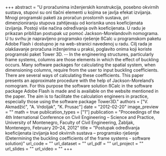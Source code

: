 +++
abstract = "U proračunima inženjerskih konstrukcija, posebno okvirnih sustava, stupovi su oni tlačni elementi u kojima se javlja efekat izvijanja. Mnogi programski paketi za proračun prostornih sustava, pri dimenzioniranju stupova zahtijevaju od korisnika unos koeficijenata izvijanja. Postoji više načina određivanja ovih koeficijenata. U radu je prikazan približan postupak uz pomoć Jackson-Morelandovih nomograma. U tu svrhu je napravljeno programsko rješenje ßCalc u programskom paketu Adobe Flash i dostupno je na web-stranici navedenoj u radu. Cilj rada je olakšavanje proračuna inženjerima u praksi, poglavito onima koji koriste programski paket Tower 3D. -- In the engineering structures, particularly frame systems, columns are those elements in which the effect of buckling occurs. Many software packages for calculating the spatial system, when dimensioning columns, require from the user to input buckling coefficients. There are several ways of calculating these coefficients. This paper presents an approximate procedure with the help of Jackson-Moreland’s nomogram. For this purpose the software solution ßCalc in the software package Adobe Flash is made and is available on the website mentioned in the paper. The aim is to facilitate the calculation engineers in practice, especially those using the software package Tower3D."
authors = ["V. Akmadžić", "A. Vrdoljak", "K. Prusac"]
date = "2012-02-20"
image_preview = ""
math = true
publication_types = ["1"]
publication = "Proceedings of the 4th International Conference on Civil Engineering – Science and Practice, University of Montenegro, Faculty of Civil Engineering, Žabljak, Montenegro, February 20–24, 2012"
title = "Postupak određivanja koeficijenata izvijanja kod okvirnih sustava – programsko rješenje (Determining the buckling coefficients of the frame systems - software solution)"
url_code = ""
url_dataset = ""
url_pdf = ""
url_project = ""
url_slides = ""
url_video = ""
+++

